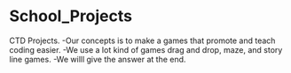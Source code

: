 # School_Projects
CTD Projects.
-Our concepts is to make a games that promote and teach coding easier.
-We use a lot kind of games drag and drop, maze, and story line games.
-We willl give the answer at the end.
